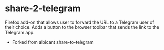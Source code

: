 # share-2-telegram
Firefox add-on that allows user to forward the URL to a Telegram user of their choice. Adds a button to the browser toolbar that sends the link to the Telegram app. 
- Forked from  albicant
    share-to-telegram 